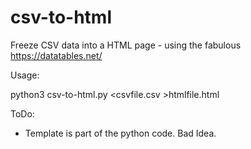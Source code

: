 # csv-to-html
Freeze CSV data into a HTML page - using the fabulous https://datatables.net/

Usage:

python3 csv-to-html.py <csvfile.csv >htmlfile.html

ToDo:

  * Template is part of the python code. Bad Idea.


